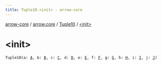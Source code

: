 ```yaml
---
title: Tuple10.<init> - arrow-core
---
```


[arrow-core](../../index.html) / [arrow.core](../index.html) / [Tuple10](index.html) / [&lt;init&gt;](./-init-.html)

# &lt;init&gt;

`Tuple10(a: `[`A`](index.html#A)`, b: `[`B`](index.html#B)`, c: `[`C`](index.html#C)`, d: `[`D`](index.html#D)`, e: `[`E`](index.html#E)`, f: `[`F`](index.html#F)`, g: `[`G`](index.html#G)`, h: `[`H`](index.html#H)`, i: `[`I`](index.html#I)`, j: `[`J`](index.html#J)`)`